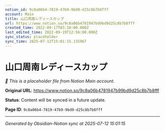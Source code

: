 ```yaml
---
notion_id: 9c8a06b4-7819-47b9-9bd9-d25c8b7b8fff
account: Main
title: 山口周南レディースカップ
url: https://www.notion.so/9c8a06b4781947b99bd9d25c8b7b8fff
created_time: 2022-09-17T03:18:00.000Z
last_edited_time: 2022-09-19T12:56:00.000Z
sync_status: placeholder
sync_time: 2025-07-12T15:01:15.135967
---
```


# 山口周南レディースカップ

*🔄 This is a placeholder file from Notion Main account.*

**Original URL**: https://www.notion.so/9c8a06b4781947b99bd9d25c8b7b8fff

**Status**: Content will be synced in a future update.

**Page ID**: `9c8a06b4-7819-47b9-9bd9-d25c8b7b8fff`

---

*Generated by Obsidian-Notion sync at 2025-07-12 15:01:15*
